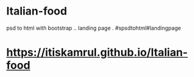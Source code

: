 # Italian-food
psd to html with bootstrap .. landing page . #spsdtohtml#landingpage


#  https://itiskamrul.github.io/Italian-food
